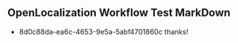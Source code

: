 ## OpenLocalization Workflow Test MarkDown
* 8d0c88da-ea6c-4653-9e5a-5abf4701860c thanks!

<!--HONumber=Aug16_HO3-->



